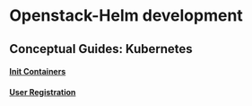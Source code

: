 # Openstack-Helm development

## Conceptual Guides: Kubernetes
#### [Init Containers](init-containers.md)
#### [User Registration](registration-user.md)
